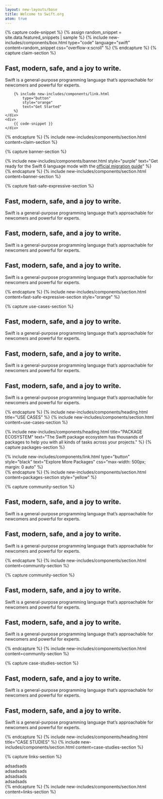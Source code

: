 ```yaml
---
layout: new-layouts/base
title: Welcome to Swift.org
atom: true
---
```


{% capture code-snippet %}
    {% assign random_snippet = site.data.featured_snippets | sample %}
    {% include new-includes/components/box.html
        type="code"
        language="swift"
        content=random_snippet
        css="overflow-x:scroll"
    %}
{% endcapture %}
{% capture claim-section %}
<div class="grid-2-cols">
    <div>
        <h2>
            Fast, modern, safe, and a joy to write.
        </h2>
        <p>
            Swift is a general-purpose programming language that’s approachable for newcomers and powerful for experts.
        </p>

        {% include new-includes/components/link.html
            type="button"
            style="orange"
            text="Get Started"
        %}
    </div>
    <div>
        {{ code-snippet }}
    </div>
</div>
{% endcapture %}
{% include new-includes/components/section.html
    content=claim-section
%}

{% capture banner-section %}
<div class="grid-1-col">
    {% include new-includes/components/banner.html
        style="purple"
        text="Get ready for the Swift 6 language mode with the <a href=\"#\">official migration guide</a>"
    %}
</div>
{% endcapture %}
{% include new-includes/components/section.html
    content=banner-section
%}

{% capture fast-safe-expressive-section %}
<div class="grid-3-cols">
    <div>
        <h2>
            Fast, modern, safe, and a joy to write.
        </h2>
        <p>
            Swift is a general-purpose programming language that’s approachable for newcomers and powerful for experts.
        </p>
    </div>
    <div>
        <h2>
            Fast, modern, safe, and a joy to write.
        </h2>
        <p>
            Swift is a general-purpose programming language that’s approachable for newcomers and powerful for experts.
        </p>
    </div>
    <div>
        <h2>
            Fast, modern, safe, and a joy to write.
        </h2>
        <p>
            Swift is a general-purpose programming language that’s approachable for newcomers and powerful for experts.
        </p>
    </div>
</div>
{% endcapture %}
{% include new-includes/components/section.html
    content=fast-safe-expressive-section
    style="orange"
%}

{% capture use-cases-section %}
<div class="grid-3-cols">
    <div>
        <h2>
            Fast, modern, safe, and a joy to write.
        </h2>
        <p>
            Swift is a general-purpose programming language that’s approachable for newcomers and powerful for experts.
        </p>
    </div>
    <div>
        <h2>
            Fast, modern, safe, and a joy to write.
        </h2>
        <p>
            Swift is a general-purpose programming language that’s approachable for newcomers and powerful for experts.
        </p>
    </div>
    <div>
        <h2>
            Fast, modern, safe, and a joy to write.
        </h2>
        <p>
            Swift is a general-purpose programming language that’s approachable for newcomers and powerful for experts.
        </p>
    </div>
</div>
{% endcapture %}
{% include new-includes/components/heading.html
    title="USE CASES"
%}
{% include new-includes/components/section.html
    content=use-cases-section
%}

{% include new-includes/components/heading.html
    title="PACKAGE ECOSYSTEM"
    text="The Swift package ecosystem has thousands of packages to help you with all kinds of tasks across your projects."
%}
{% capture packages-section %}
<div class="grid-1-col">
    {% include new-includes/components/link.html
        type="button"
        style="black"
        text="Explore More Packages"
        css="max-width: 500px; margin: 0 auto"
    %}
</div>
{% endcapture %}
{% include new-includes/components/section.html
    content=packages-section
    style="yellow"
%}

{% capture community-section %}
<div class="grid-2-cols">
    <div>
        <h2>
            Fast, modern, safe, and a joy to write.
        </h2>
        <p>
            Swift is a general-purpose programming language that’s approachable for newcomers and powerful for experts.
        </p>
    </div>
    <div>
        <h2>
            Fast, modern, safe, and a joy to write.
        </h2>
        <p>
            Swift is a general-purpose programming language that’s approachable for newcomers and powerful for experts.
        </p>
    </div>
</div>
{% endcapture %}
{% include new-includes/components/section.html
    content=community-section
%}

{% capture community-section %}
<div class="grid-2-cols">
    <div>
        <h2>
            Fast, modern, safe, and a joy to write.
        </h2>
        <p>
            Swift is a general-purpose programming language that’s approachable for newcomers and powerful for experts.
        </p>
    </div>
    <div>
        <h2>
            Fast, modern, safe, and a joy to write.
        </h2>
        <p>
            Swift is a general-purpose programming language that’s approachable for newcomers and powerful for experts.
        </p>
    </div>
</div>
{% endcapture %}
{% include new-includes/components/section.html
    content=community-section
%}

{% capture case-studies-section %}
<div class="grid-2-cols">
    <div>
        <h2>
            Fast, modern, safe, and a joy to write.
        </h2>
        <p>
            Swift is a general-purpose programming language that’s approachable for newcomers and powerful for experts.
        </p>
    </div>
    <div>
        <h2>
            Fast, modern, safe, and a joy to write.
        </h2>
        <p>
            Swift is a general-purpose programming language that’s approachable for newcomers and powerful for experts.
        </p>
    </div>
</div>
{% endcapture %}
{% include new-includes/components/heading.html
    title="CASE STUDIES"
%}
{% include new-includes/components/section.html
    content=case-studies-section
%}

{% capture links-section %}
<div class="grid-4-cols">
    <div>
        adsadsads
    </div>
    <div>
        adsadsads
    </div>
    <div>
        adsadsads
    </div>
    <div>
        adsadsads
    </div>
</div>
{% endcapture %}
{% include new-includes/components/section.html
    content=links-section
%}
